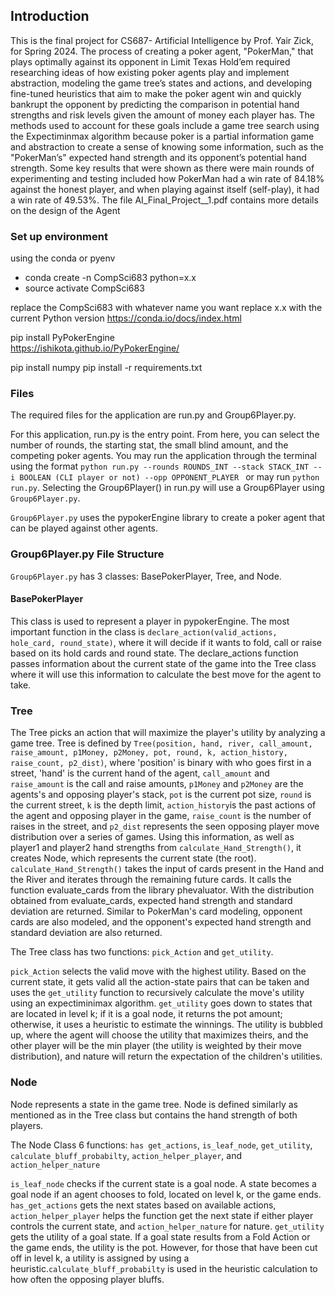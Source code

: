## Introduction
This is the final project for CS687- Artificial Intelligence by Prof. Yair Zick, for Spring 2024.
The process of creating a poker agent, "PokerMan," that plays optimally against its opponent in
Limit Texas Hold’em required researching ideas of how existing poker agents play and implement
abstraction, modeling the game tree’s states and actions, and developing fine-tuned heuristics that
aim to make the poker agent win and quickly bankrupt the opponent by predicting the comparison in
potential hand strengths and risk levels given the amount of money each player has. The methods used
to account for these goals include a game tree search using the Expectiminmax algorithm because
poker is a partial information game and abstraction to create a sense of knowing some information,
such as the "PokerMan’s" expected hand strength and its opponent’s potential hand strength. Some
key results that were shown as there were main rounds of experimenting and testing included how
PokerMan had a win rate of 84.18% against the honest player, and when playing against itself
(self-play), it had a win rate of 49.53%. The file AI_Final_Project__1.pdf contains more details on 
the design of the Agent

### Set up environment
using the conda or pyenv

- conda create -n CompSci683 python=x.x
- source activate CompSci683

replace the CompSci683 with whatever name you want
replace x.x with the current Python version
https://conda.io/docs/index.html

pip install PyPokerEngine  
https://ishikota.github.io/PyPokerEngine/

pip install numpy
pip install -r requirements.txt

### Files

The required files for the application are run.py and Group6Player.py.

For this application, run.py is the entry point. From here, you can select the number of rounds, the starting stat, the small blind amount, and the competing poker agents. You may run the application through the terminal using the format `python run.py --rounds ROUNDS_INT --stack STACK_INT --i BOOLEAN (CLI player or not) --opp OPPONENT_PLAYER ` or may run `python run.py`. Selecting the Group6Player() in run.py will use a Group6Player using `Group6Player.py`.


`Group6Player.py` uses the pypokerEngine library to create a poker agent that can be played against other agents.


### Group6Player.py File Structure

`Group6Player.py` has 3 classes: BasePokerPlayer, Tree, and Node.

#### BasePokerPlayer

This class is used to represent a player in pypokerEngine. The most important function in the class is `declare_action(valid_actions, hole_card, round_state)`, where it will decide if it wants to fold, call or raise based on its hold cards and round state. The declare_actions function passes information about the current state of the game into the Tree class where it will use this information to calculate the best move for the agent to take.

### Tree

The Tree picks an action that will maximize the player's utility by analyzing a game tree. Tree is defined by `Tree(position, hand, river, call_amount, raise_amount, p1Money, p2Money, pot, round, k, action_history, raise_count, p2_dist)`, where 'position' is binary with who goes first in a street, 'hand' is the current hand of the agent, `call_amount` and `raise_amount` is the call and raise amounts, `p1Money` and `p2Money` are the agents's and opposing player's stack, `pot` is the current pot size, `round` is the current street, `k` is the depth limit, `action_history`is  the past actions of the agent and opposing player in the game, `raise_count` is the number of raises in the street, and `p2_dist` represents the seen opposing player move distribution over a series of games. Using this information, as well as player1 and player2 hand strengths from `calculate_Hand_Strength()`, it creates Node, which represents the current state (the root). `calculate_Hand_Strength()` takes the input of cards present in the Hand and the River and iterates through the remaining future cards. It calls the function evaluate_cards from the library phevaluator. With the distribution obtained from evaluate_cards, expected hand strength and standard deviation are returned. Similar to PokerMan's card modeling, opponent cards are also modeled, and the opponent's expected hand strength and standard deviation are also returned. 

The Tree class has two functions: `pick_Action` and `get_utility`.

`pick_Action` selects the valid move with the highest utility. Based on the current state, it gets valid all the action-state pairs that can be taken and uses the `get_utility` function to recursively calculate the move's utility using an expectiminimax algorithm. 
`get_utility` goes down to states that are located in level k; if it is a goal node, it returns the pot amount; otherwise, it uses a heuristic to estimate the winnings. The utility is bubbled up, where the agent will choose the utility that maximizes theirs, and the other player will be the min player (the utility is weighted by their move distribution), and nature will return the expectation of the children's utilities.

### Node

Node represents a state in the game tree. Node is defined similarly as mentioned as in the Tree class but contains the hand strength of both players.

The Node Class 6 functions: `has get_actions`, `is_leaf_node`, `get_utility`, `calculate_bluff_probabilty`, `action_helper_player`, and `action_helper_nature`

`is_leaf_node` checks if the current state is a goal node. A state becomes a goal node if an agent chooses to fold, located on level k, or the game ends. 
`has_get_actions` gets the next states based on available actions, `action_helper_player` helps the function get the next state if either player controls the current state, and `action_helper_nature` for nature. 
`get_utility` gets the utility of a goal state. If a goal state results from a Fold Action or the game ends, the utility is the pot. However, for those that have been cut off in level k, a utility is assigned by using a heuristic.`calculate_bluff_probabilty` is used in the heuristic calculation to how often the opposing player bluffs.
